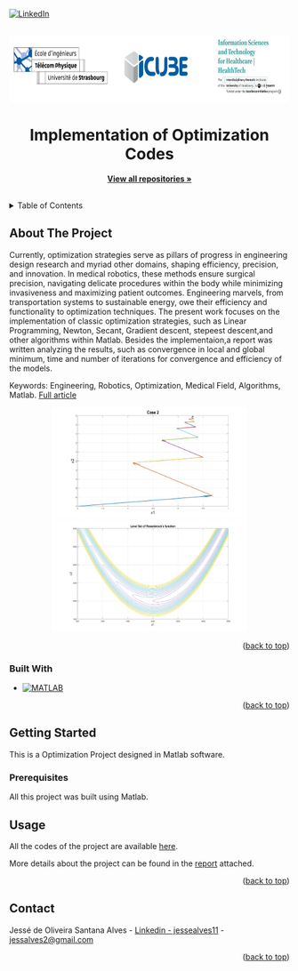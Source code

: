 <!-- Improved compatibility of back to top link: See: https://github.com/othneildrew/Best-README-Template/pull/73 -->
<a name="readme-top"></a>
<!--
*** Thanks for checking out the Best-README-Template. If you have a suggestion
*** that would make this better, please fork the repo and create a pull request
*** or simply open an issue with the tag "enhancement".
*** Don't forget to give the project a star!
*** Thanks again! Now go create something AMAZING! :D
-->



<!-- PROJECT SHIELDS -->
<!--
*** I'm using markdown "reference style" links for readability.
*** Reference links are enclosed in brackets [ ] instead of parentheses ( ).
*** See the bottom of this document for the declaration of the reference variables
*** for contributors-url, forks-url, etc. This is an optional, concise syntax you may use.
*** https://www.markdownguide.org/basic-syntax/#reference-style-links
-->
[![LinkedIn][linkedin-shield]][linkedin-url]


<!-- PROJECT LOGO -->
<br />
<div align="center">
  <a href="https://healthtech.unistra.fr/">
    <img src="images/logo.JPG" alt="Logo" width="720" height="120">
  </a>

  <h1 align="center">Implementation of Optimization Codes</h1>

  <p align="center">
    <a href="https://github.com/Jesse-Alves?tab=repositories"><strong>View all repositories  »</strong></a>
    <br />
    <br />
  </p>
</div>



<!-- TABLE OF CONTENTS -->
<details>
  <summary>Table of Contents</summary>
  <ol>
    <li>
      <a href="#about-the-project">About The Project</a>
      <ul>
        <li><a href="#built-with">Built With</a></li>
      </ul>
    </li>
    <li>
      <a href="#getting-started">Getting Started</a>
      <ul>
        <li><a href="#prerequisites">Prerequisites</a></li>
<!--         <li><a href="#installation">Installation</a></li> -->
      </ul>
    </li>
    <li><a href="#usage">Usage</a></li>
<!--     <li><a href="#roadmap">Roadmap</a></li>
    <li><a href="#contributing">Contributing</a></li>
    <li><a href="#license">License</a></li> -->
    <li><a href="#contact">Contact</a></li>
<!--     <li><a href="#acknowledgments">Acknowledgments</a></li> -->
  </ol>
</details>



<!-- ABOUT THE PROJECT -->
## About The Project

<!--[![Product Name Screen Shot][product-screenshot]](https://example.com) -->

Currently, optimization strategies serve as pillars of progress in engineering design research and myriad other domains, shaping efficiency, precision, and innovation. In medical robotics, these methods ensure surgical precision, navigating delicate procedures within the body while minimizing invasiveness and maximizing patient outcomes. Engineering marvels, from transportation systems to sustainable energy, owe their efficiency and functionality to optimization techniques. The present work focuses on the implementation of classic optimization strategies, such as Linear Programming, Newton, Secant, Gradient descent, stepeest descent,and other algorithms within Matlab. Besides the implementaion,a report was written analyzing the results, such as convergence in local and global minimum, time and number of iterations for convergence and efficiency of the models.

Keywords: Engineering, Robotics, Optimization, Medical Field, Algorithms, Matlab.
[Full article](https://github.com/Jesse-Alves/Implementation-of-Optimization-Codes/blob/main/Optimization%20Report.pdf)

<!--
<p float="left">
  <img src="images/img.png" width="500" height="450" />
<!--   <img src="images/img2.jpg" width="500" height="300" /> 
</p>
-->

<div align="center">
  <a href=" ">
    <img src="images/img1.jpg" width="350" height="200" />
    <img src="images/img2.jpg" width="350" height="200" />
  </a>
</div>


<!--
<div align="center">
  <a href="https://github.com/Jesse-Alves?tab=repositories">
    <img src="images/img1.JPG" alt="Logo" width="200" height="400">
  </a
  <a href="https://github.com/Jesse-Alves?tab=repositories">
    <img src="images/img2.jpg alt="Logo" width="200" height="100">
  </a
    <br />
</div>
-->

<p align="right">(<a href="#readme-top">back to top</a>)</p>



### Built With
* [![MATLAB](https://img.shields.io/badge/MATLAB-0076A8?style=for-the-badge&logo=mathworks&logoColor=white)](https://www.mathworks.com/)

<!-- 
* [![Next][Next.js]][Next-url]
* [![React][React.js]][React-url]
* [![Vue][Vue.js]][Vue-url]
* [![Angular][Angular.io]][Angular-url]
* [![Svelte][Svelte.dev]][Svelte-url]
* [![Laravel][Laravel.com]][Laravel-url]
* [![Bootstrap][Bootstrap.com]][Bootstrap-url]
* [![JQuery][JQuery.com]][JQuery-url] -->

<p align="right">(<a href="#readme-top">back to top</a>)</p>


<!-- GETTING STARTED -->
## Getting Started

This is a Optimization Project designed in Matlab software.

### Prerequisites

All this project was built using Matlab. 
<!--This is an example of how to list things you need to use the software and how to install them.
* npm
  ```sh
  npm install npm@latest -g
  ```
  -->

<!--
### Installation

_Below is an example of how you can instruct your audience on installing and setting up your app. This template doesn't rely on any external dependencies or services._

1. Get a free API Key at [https://example.com](https://example.com)
2. Clone the repo
   ```sh
   git clone https://github.com/your_username_/Project-Name.git
   ```
3. Install NPM packages
   ```sh
   npm install
   ```
4. Enter your API in `config.js`
   ```js
   const API_KEY = 'ENTER YOUR API';
   ```

<p align="right">(<a href="#readme-top">back to top</a>)</p>
-->


<!-- USAGE EXAMPLES -->
## Usage

All the codes of the project are available [here](https://github.com/Jesse-Alves/Implementation-of-Optimization-Codes/tree/main/codes).  

More details about the project can be found in the [report](https://github.com/Jesse-Alves/Implementation-of-Optimization-Codes/blob/main/Optimization%20Report.pdf) attached.



<p align="right">(<a href="#readme-top">back to top</a>)</p>



<!-- CONTACT -->
## Contact

Jessé de Oliveira Santana Alves - [Linkedin - jessealves11](https://linkedin.com/in/jessealves11) - jessalves2@gmail.com

<p align="right">(<a href="#readme-top">back to top</a>)</p>



<!-- ACKNOWLEDGMENTS 
## Acknowledgments

Use this space to list resources you find helpful and would like to give credit to. I've included a few of my favorites to kick things off!

* [Choose an Open Source License](https://choosealicense.com)
* [GitHub Emoji Cheat Sheet](https://www.webpagefx.com/tools/emoji-cheat-sheet)
* [Malven's Flexbox Cheatsheet](https://flexbox.malven.co/)
* [Malven's Grid Cheatsheet](https://grid.malven.co/)
* [Img Shields](https://shields.io)
* [GitHub Pages](https://pages.github.com)
* [Font Awesome](https://fontawesome.com)
* [React Icons](https://react-icons.github.io/react-icons/search)

<p align="right">(<a href="#readme-top">back to top</a>)</p>
-->

<!-- MARKDOWN LINKS & IMAGES -->
[linkedin-shield]: https://img.shields.io/badge/-LinkedIn-black.svg?style=for-the-badge&logo=linkedin&colorB=555
[linkedin-url]: https://linkedin.com/in/jessealves11
